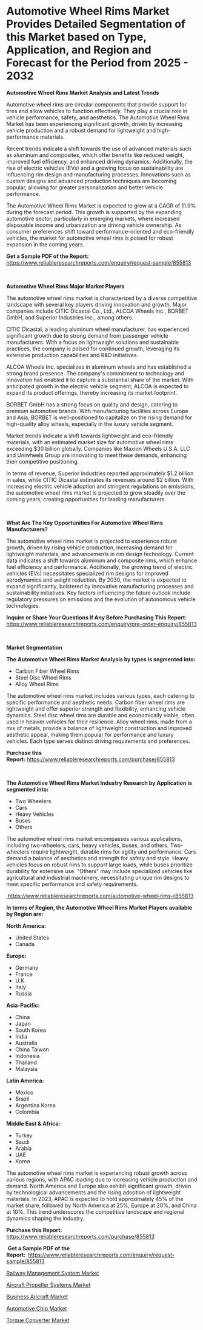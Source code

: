 <p><h1>Automotive Wheel Rims Market Provides Detailed Segmentation of this Market based on Type, Application, and Region and Forecast for the Period from 2025 - 2032</h1></p><p><strong>Automotive Wheel Rims Market Analysis and Latest Trends</strong></p>
<p><p>Automotive wheel rims are circular components that provide support for tires and allow vehicles to function effectively. They play a crucial role in vehicle performance, safety, and aesthetics. The Automotive Wheel Rims Market has been experiencing significant growth, driven by increasing vehicle production and a robust demand for lightweight and high-performance materials. </p><p>Recent trends indicate a shift towards the use of advanced materials such as aluminum and composites, which offer benefits like reduced weight, improved fuel efficiency, and enhanced driving dynamics. Additionally, the rise of electric vehicles (EVs) and a growing focus on sustainability are influencing rim design and manufacturing processes. Innovations such as custom designs and advanced production techniques are becoming popular, allowing for greater personalization and better vehicle performance.</p><p>The Automotive Wheel Rims Market is expected to grow at a CAGR of 11.9% during the forecast period. This growth is supported by the expanding automotive sector, particularly in emerging markets, where increased disposable income and urbanization are driving vehicle ownership. As consumer preferences shift toward performance-oriented and eco-friendly vehicles, the market for automotive wheel rims is poised for robust expansion in the coming years.</p></p>
<p><strong>Get a Sample PDF of the Report:&nbsp;</strong> <a href="https://www.reliableresearchreports.com/enquiry/request-sample/855813?utm_campaign=11&utm_medium=2&utm_source=Github&utm_content=ia&utm_term=30032025&utm_id=automotive-wheel-rims">https://www.reliableresearchreports.com/enquiry/request-sample/855813</a></p>
<p>&nbsp;</p>
<p><strong>Automotive Wheel Rims Major Market Players</strong></p>
<p><p>The automotive wheel rims market is characterized by a diverse competitive landscape with several key players driving innovation and growth. Major companies include CITIC Dicastal Co., Ltd., ALCOA Wheels Inc., BORBET GmbH, and Superior Industries Inc., among others.</p><p>CITIC Dicastal, a leading aluminum wheel manufacturer, has experienced significant growth due to strong demand from passenger vehicle manufacturers. With a focus on lightweight solutions and sustainable practices, the company is poised for continued growth, leveraging its extensive production capabilities and R&D initiatives.</p><p>ALCOA Wheels Inc. specializes in aluminum wheels and has established a strong brand presence. The company's commitment to technology and innovation has enabled it to capture a substantial share of the market. With anticipated growth in the electric vehicle segment, ALCOA is expected to expand its product offerings, thereby increasing its market footprint.</p><p>BORBET GmbH has a strong focus on quality and design, catering to premium automotive brands. With manufacturing facilities across Europe and Asia, BORBET is well-positioned to capitalize on the rising demand for high-quality alloy wheels, especially in the luxury vehicle segment.</p><p>Market trends indicate a shift towards lightweight and eco-friendly materials, with an estimated market size for automotive wheel rims exceeding $30 billion globally. Companies like Maxion Wheels U.S.A. LLC and Uniwheels Group are innovating to meet these demands, enhancing their competitive positioning.</p><p>In terms of revenue, Superior Industries reported approximately $1.2 billion in sales, while CITIC Dicastal estimates its revenues around $2 billion. With increasing electric vehicle adoption and stringent regulations on emissions, the automotive wheel rims market is projected to grow steadily over the coming years, creating opportunities for leading manufacturers.</p></p>
<p>&nbsp;</p>
<p><strong>What Are The Key Opportunities For Automotive Wheel Rims Manufacturers?</strong></p>
<p><p>The automotive wheel rims market is projected to experience robust growth, driven by rising vehicle production, increasing demand for lightweight materials, and advancements in rim design technology. Current data indicates a shift towards aluminum and composite rims, which enhance fuel efficiency and performance. Additionally, the growing trend of electric vehicles (EVs) necessitates specialized rim designs for improved aerodynamics and weight reduction. By 2030, the market is expected to expand significantly, bolstered by innovative manufacturing processes and sustainability initiatives. Key factors influencing the future outlook include regulatory pressures on emissions and the evolution of autonomous vehicle technologies.</p></p>
<p><strong>Inquire or Share Your Questions If Any Before Purchasing This Report:</strong> <a href="https://www.reliableresearchreports.com/enquiry/pre-order-enquiry/855813?utm_campaign=11&utm_medium=2&utm_source=Github&utm_content=ia&utm_term=30032025&utm_id=automotive-wheel-rims">https://www.reliableresearchreports.com/enquiry/pre-order-enquiry/855813</a></p>
<p>&nbsp;</p>
<p><strong>Market Segmentation</strong></p>
<p><strong>The Automotive Wheel Rims Market Analysis by types is segmented into:</strong></p>
<p><ul><li>Carbon Fiber Wheel Rims</li><li>Steel Disc Wheel Rims</li><li>Alloy Wheel Rims</li></ul></p>
<p><p>The automotive wheel rims market includes various types, each catering to specific performance and aesthetic needs. Carbon fiber wheel rims are lightweight and offer superior strength and flexibility, enhancing vehicle dynamics. Steel disc wheel rims are durable and economically viable, often used in heavier vehicles for their resilience. Alloy wheel rims, made from a mix of metals, provide a balance of lightweight construction and improved aesthetic appeal, making them popular for performance and luxury vehicles. Each type serves distinct driving requirements and preferences.</p></p>
<p><strong>Purchase this Report:&nbsp;</strong><a href="https://www.reliableresearchreports.com/purchase/855813?utm_campaign=11&utm_medium=2&utm_source=Github&utm_content=ia&utm_term=30032025&utm_id=automotive-wheel-rims">https://www.reliableresearchreports.com/purchase/855813</a></p>
<p>&nbsp;</p>
<p><strong>The Automotive Wheel Rims Market Industry Research by Application is segmented into:</strong></p>
<p><ul><li>Two Wheelers</li><li>Cars</li><li>Heavy Vehicles</li><li>Buses</li><li>Others</li></ul></p>
<p><p>The automotive wheel rims market encompasses various applications, including two-wheelers, cars, heavy vehicles, buses, and others. Two-wheelers require lightweight, durable rims for agility and performance. Cars demand a balance of aesthetics and strength for safety and style. Heavy vehicles focus on robust rims to support large loads, while buses prioritize durability for extensive use. "Others" may include specialized vehicles like agricultural and industrial machinery, necessitating unique rim designs to meet specific performance and safety requirements.</p></p>
<p><a href="https://www.reliableresearchreports.com/automotive-wheel-rims-r855813?utm_campaign=11&utm_medium=2&utm_source=Github&utm_content=ia&utm_term=30032025&utm_id=automotive-wheel-rims">&nbsp;https://www.reliableresearchreports.com/automotive-wheel-rims-r855813</a></p>
<p><strong>In terms of Region, the Automotive Wheel Rims Market Players available by Region are:</strong></p>
<p>
    <p> <strong> North America: </strong>
        <ul>
            <li>United States</li>
            <li>Canada</li>
        </ul>
        </p> 
    <p> <strong> Europe: </strong>
        <ul>
            <li>Germany</li>
            <li>France</li>
            <li>U.K.</li>
            <li>Italy</li>
            <li>Russia</li>
        </ul>
        </p> 
    <p> <strong> Asia-Pacific: </strong>
        <ul>
            <li>China</li>
            <li>Japan</li>
            <li>South Korea</li>
            <li>India</li>
            <li>Australia</li>
            <li>China Taiwan</li>
            <li>Indonesia</li>
            <li>Thailand</li>
            <li>Malaysia</li>
        </ul>
        </p> 
    <p> <strong> Latin America: </strong>
        <ul>
            <li>Mexico</li>
            <li>Brazil</li>
            <li>Argentina Korea</li>
            <li>Colombia</li>
        </ul>
        </p> 
    <p> <strong> Middle East & Africa: </strong>
        <ul>
            <li>Turkey</li>
            <li>Saudi</li>
            <li>Arabia</li>
            <li>UAE</li>
            <li>Korea</li>
        </ul>
    </p>
    </p>
<p><p>The automotive wheel rims market is experiencing robust growth across various regions, with APAC leading due to increasing vehicle production and demand. North America and Europe also exhibit significant growth, driven by technological advancements and the rising adoption of lightweight materials. In 2023, APAC is expected to hold approximately 45% of the market share, followed by North America at 25%, Europe at 20%, and China at 10%. This trend underscores the competitive landscape and regional dynamics shaping the industry.</p></p>
<p><strong>Purchase this Report: </strong><a href="https://www.reliableresearchreports.com/purchase/855813?utm_campaign=11&utm_medium=2&utm_source=Github&utm_content=ia&utm_term=30032025&utm_id=automotive-wheel-rims">https://www.reliableresearchreports.com/purchase/855813</a></p>
<p>&nbsp;<strong>Get a Sample PDF of the Report:&nbsp;&nbsp;</strong><a href="https://www.reliableresearchreports.com/enquiry/request-sample/855813?utm_campaign=11&utm_medium=2&utm_source=Github&utm_content=ia&utm_term=30032025&utm_id=automotive-wheel-rims">https://www.reliableresearchreports.com/enquiry/request-sample/855813</a></p>
<p><strong></strong></p>
<p><p><a href="https://github.com/zappasuccofz/Market-Research-Report-List-1/blob/main/railway-management-system-market.md?utm_campaign=11&utm_medium=2&utm_source=Github&utm_content=ia&utm_term=30032025&utm_id=automotive-wheel-rims">Railway Management System Market</a></p><p><a href="https://github.com/tauchzuazoli/Market-Research-Report-List-1/blob/main/aircraft-propeller-systems-market.md?utm_campaign=11&utm_medium=2&utm_source=Github&utm_content=ia&utm_term=30032025&utm_id=automotive-wheel-rims">Aircraft Propeller Systems Market</a></p><p><a href="https://github.com/artussavasrv/Market-Research-Report-List-1/blob/main/business-aircraft-market.md?utm_campaign=11&utm_medium=2&utm_source=Github&utm_content=ia&utm_term=30032025&utm_id=automotive-wheel-rims">Business Aircraft Market</a></p><p><a href="https://github.com/abbasgwiltke/Market-Research-Report-List-1/blob/main/automotive-chip-market.md?utm_campaign=11&utm_medium=2&utm_source=Github&utm_content=ia&utm_term=30032025&utm_id=automotive-wheel-rims">Automotive Chip Market</a></p><p><a href="https://github.com/lamlebienz7j/Market-Research-Report-List-1/blob/main/torque-converter-market.md?utm_campaign=11&utm_medium=2&utm_source=Github&utm_content=ia&utm_term=30032025&utm_id=automotive-wheel-rims">Torque Converter Market</a></p></p>